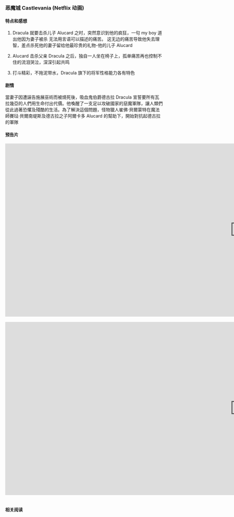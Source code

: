 ### 恶魔城 Castlevania (Netflix 动画)

#### 特点和感想
1. Dracula 就要击杀儿子 Alucard 之时，突然意识到他的疯狂，一句 my boy 道出他因为妻子被杀 无法用言语可以描述的痛苦。 这无边的痛苦导致他失去理智，差点杀死他的妻子留给他最珍贵的礼物-他的儿子 Alucard

1. Alucard 击杀父亲 Dracula 之后，独自一人坐在椅子上，孤单痛苦再也控制不住的流泪哭泣，深深引起共鸣

1. 打斗精彩，不拖泥带水，Dracula 旗下的将军性格能力各有特色

#### 剧情
當妻子因遭誣告施展巫術而被燒死後，吸血鬼伯爵德古拉 Dracula 宣誓要所有瓦拉幾亞的人們用生命付出代價。他喚醒了一支足以攻破國家的惡魔軍隊，讓人類們從此過著恐懼及殘酷的生活。為了解決這個問題，怪物獵人崔佛·貝爾蒙特在魔法師賽琺·貝爾南堤斯及德古拉之子阿爾卡多 Alucard 的幫助下，開始對抗起德古拉的軍隊

#### 预告片
<div class="videoWrapper">
	<iframe width="1519" height="554" src="https://www.youtube.com/embed/Kbb8zPQBmOw" frameborder="0" allow="accelerometer; autoplay; encrypted-media; gyroscope; picture-in-picture" allowfullscreen></iframe>
</div><br/>

<div class="videoWrapper">
	<iframe width="1519" height="554" src="https://www.youtube.com/embed/yy_FWdbnvM0" frameborder="0" allow="accelerometer; autoplay; encrypted-media; gyroscope; picture-in-picture" allowfullscreen></iframe>
</div><br/>

#### 相关阅读

